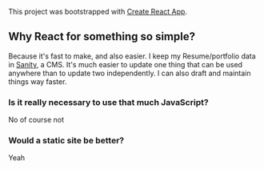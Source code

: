 This project was bootstrapped with [Create React App](https://github.com/facebook/create-react-app).
## Why React for something so simple?
Because it's fast to make, and also easier. I keep my Resume/portfolio data in [Sanity](https://www.sanity.io/), a CMS. It's much easier to update one thing that can be used anywhere than to update two independently. I can also draft and maintain things way faster.

### Is it really necessary to use that much JavaScript?
No of course not

### Would a static site be better?
Yeah
